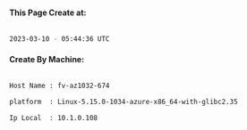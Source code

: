 
   
#### This Page Create at:

```bash

2023-03-10 - 05:44:36 UTC

```

#### Create By Machine:

```bash

Host Name : fv-az1032-674

platform  : Linux-5.15.0-1034-azure-x86_64-with-glibc2.35

Ip Local  : 10.1.0.108

```

